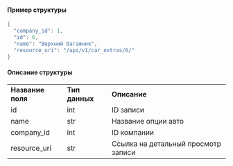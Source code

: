 #### Пример структуры

```java
{
  "company_id": 1,
  "id": 6,
  "name": "Верхний багажник",
  "resource_uri": "/api/v1/car_extras/6/"
}
```

#### Описание структуры

|     |     |     |
| --- | --- | --- |
| **Название поля** | **Тип данных** | **Описание** |
| id  | int | ID записи |
| name | str | Название опции авто |
| company_id | int | ID компании |
| resource_uri | str | Ссылка на детальный просмотр записи |